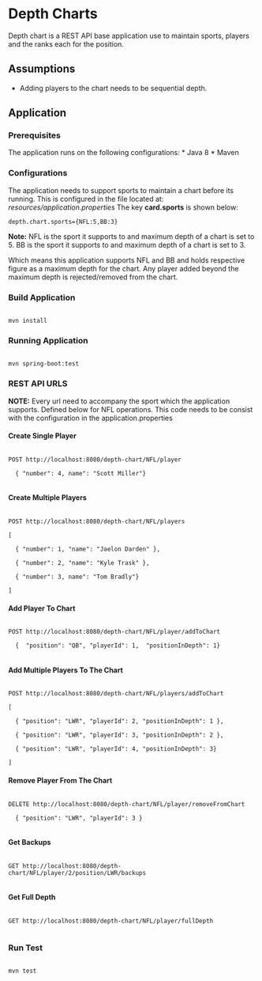 <h1>Depth Charts</h1>

Depth chart is a REST API base application use to maintain sports, players and the ranks each for the position.
<h2>Assumptions</h2>
<ul>
<li>
 Adding players to the chart needs to be sequential depth.
</li>
</ul>

<h2>Application</h2>

<h3>Prerequisites</h3>
The application runs on the following configurations:
* Java 8
* Maven

<h3>Configurations</h3>
The application needs to support sports to maintain a chart before its running. 
This is configured in the file located at: <i>resources/application.properties</i>
The key <b>card.sports</b> is shown below: </br>

<code>
depth.chart.sports={NFL:5,BB:3}
</code>

<b>Note:</b> 
    NFL is the sport it supports to and maximum depth of a chart is set to 5. 
    BB is the sport it supports to and maximum depth of a chart is set to 3. 

Which means this application supports NFL and BB and holds respective figure as a maximum depth for the chart. 
Any player added beyond the maximum depth is rejected/removed from the chart.



<h3>Build Application</h3>
<code>
mvn install
</code>

<h3>Running Application</h3>
<code>
mvn spring-boot:test
</code>

<h3>REST API URLS</h3>
<b>NOTE:</b> Every url need to accompany the sport which the application supports.
Defined below for NFL operations. This code needs to be consist with the configuration in the application.properties

<h4>Create Single Player</h4>
<code>
POST http://localhost:8080/depth-chart/NFL/player </br>
&nbsp;&nbsp;{ "number": 4, name": "Scott Miller"}</br>
</code>

<h4>Create Multiple Players</h4>
<code>
POST http://localhost:8080/depth-chart/NFL/players </br>
[</br>
&nbsp;&nbsp;{ "number": 1, "name": "Jaelon Darden" }, </br>
&nbsp;&nbsp;{ "number": 2, "name": "Kyle Trask" },</br>
&nbsp;&nbsp;{ "number": 3, name": "Tom Bradly"}</br>
]
</code>

<h4>Add Player To Chart</h4>
<code>
POST http://localhost:8080/depth-chart/NFL/player/addToChart </br>
&nbsp;&nbsp;{  "position": "QB", "playerId": 1,  "positionInDepth": 1}</br>
</code>

<h4>Add Multiple Players To The Chart</h4>
<code>
POST http://localhost:8080/depth-chart/NFL/players/addToChart </br>
[</br>
&nbsp;&nbsp;{ "position": "LWR", "playerId": 2, "positionInDepth": 1 }, </br>
&nbsp;&nbsp;{ "position": "LWR", "playerId": 3, "positionInDepth": 2 },</br>
&nbsp;&nbsp;{ "position": "LWR", "playerId": 4, "positionInDepth": 3}</br>
]
</code>

<h4>Remove Player From The Chart</h4>
<code>
DELETE http://localhost:8080/depth-chart/NFL/player/removeFromChart </br>
&nbsp;&nbsp;{ "position": "LWR", "playerId": 3 } </br>
</code>

<h4>Get Backups</h4>
<code>
GET http://localhost:8080/depth-chart/NFL/player/2/position/LWR/backups </br>
</code>

<h4>Get Full Depth</h4>
<code>
GET http://localhost:8080/depth-chart/NFL/player/fullDepth </br>
</code>

<h3>Run Test</h3>
<code>
mvn test
</code>